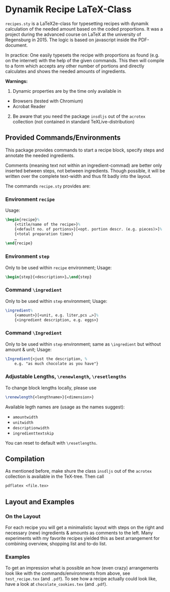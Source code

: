 # Dynamik Recipe LaTeX-Class
`recipes.sty` is a LaTeX2e-class for typesetting recipes with dynamik
calculation of the needed amount based on the coded proportions.
It was a project during the advanced course on LaTeX at the university
of Regensburg in 2015.
The logic is based on javascript inside the PDF-document.

In practice: One easily typesets the recipe with proportions as found
(e.g. on the internet) with the help of the given commands. This then
will compile to a form which accepts any other number of portions and
directly calculates and shows the needed amounts of ingredients.

**Warnings:**
1. Dynamic properties are by the time only available in
  * Browsers (tested with Chromium)
  * Acrobat Reader
2. Be aware that you need the package `insdljs` out of the `acrotex`
   collection (not contained in standard TeXLive-distribution)

## Provided Commands/Environments
This package provides commands to start a recipe block,
specify steps and annotate the needed ingredients.

Comments (meaning text not within an ingredient-commad) are better
only inserted between steps, not between ingredients. Though possible,
it will be written over the complete text-width and thus fit badly
into the layout.

The commands `recipe.sty` provides are:

### Environment `recipe`
Usage:
```latex
\begin{recipe}%
	{<title/name of the recipe>}%
	{<default no. of portions>}[<opt. portion descr. (e.g. pieces)>]%
	{<total preparation time>}
	…
\end{recipe}
```
### Environment `step`
Only to be used within `recipe` environment;
Usage:
```latex
\begin{step}{<description>}…\end{step}
```

### Command `\ingredient`
Only to be used within `step` environment;
Usage:
```latex
\ingredient%
	{<amount>}[<unit, e.g. liter,pcs …>]%
	{<ingredient description, e.g. eggs>}
```

### Command `\Ingredient`
Only to be used within `step` environment; 
same as `\ingredient` but without amount & unit;
Usage:
```latex
\Ingredient{<just the description, %
	e.g. "as much chocolate as you have"}
```

### Adjustable Lengths, `\renewlength`, `\resetlengths`
To change block lengths locally, please use
```latex
\renewlength{<lengthname>}{<dimension>}
```
Available legth names are (usage as the names suggest):
- `amountwidth`
- `unitwidth`
- `descriptionwidth`
- `ingredienttextskip`

You can reset to default with `\resetlengths`.

## Compilation
As mentioned before, make shure the class `insdljs` out of the
`acrotex` collection is available in the TeX-tree. Then call
```latex
pdflatex <file.tex>
```

## Layout and Examples
### On the Layout
For each recipe you will get a minimalistic layout with steps on the
right and necessary (new) ingredients & amounts as comments to the
left.
Many experiments with my favorite recipes yielded this as best
arrangement for combining overview, shopping list and to-do list. 

### Examples
To get an impression what is possible an how (even crazy) arrangements
look like with the commands/environments from above, see
`test_recipe.tex` (and `.pdf`).
To see how a recipe actually could look like, have a look at
`chocolate_cookies.tex` (and `.pdf`).
